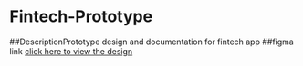 # Fintech-Prototype
##DescriptionPrototype design and documentation for fintech app
##figma link
[click here to view the design](https://www.figma.com/files/team/1513617592602553671/project/397606059/Team-project?fuid=1513617590552444996)
